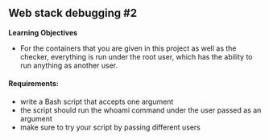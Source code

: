 ## Web stack debugging #2

**Learning Objectives**

- For the containers that you are given in this project as well as the checker, everything is run under the root user, which has the ability to run anything as another user.

#### Requirements:

* write a Bash script that accepts one argument
* the script should run the whoami command under the user passed as an argument
* make sure to try your script by passing different users

